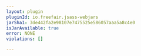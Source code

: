 ```yaml
---
layout: plugin
pluginId: io.freefair.jsass-webjars
jarSha1: 3de442fa2e98107e7475525e586057aaa5a8c4e0
isJarAvailable: true
error: NONE
violations: []

---
```

